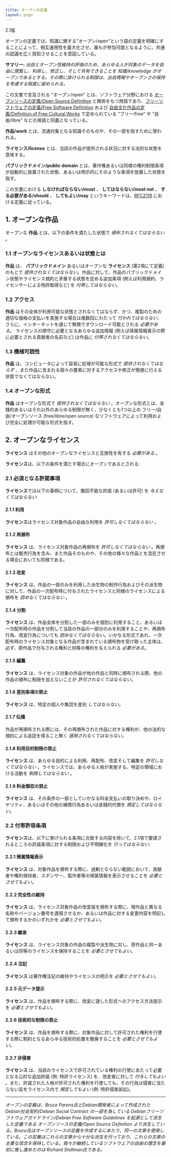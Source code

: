 ```yaml
---
title: オープンの定義
layout: page
---
```


2.1版

オープンの定義では、知識に関する"オープン/open"という語の定義を明確にすることによって、相互運用性を最大化させ、誰もが参加可能となるように、共通の認識を広く周知させることを意図している。

**サマリー:** *出自とオープン性維持の評価のため、あらゆる人が対象のデータを自由に閲覧し、利用し、修正し、そして共有できることを 知識/knowledge がオープンであるとする。その際に掛けられる制限は、出自情報やオープンさの保持を考慮する程度に留められる。*

この文書で言及される "オープン/open" とは、ソフトウェア分野における [オープンソースの定義/Open Source Definition](https://ja.wikipedia.org/wiki/%E3%82%AA%E3%83%BC%E3%83%97%E3%83%B3%E3%82%BD%E3%83%BC%E3%82%B9%E3%81%AE%E5%AE%9A%E7%BE%A9) と関係をもつ用語であり、[フリーソフトウェアの定義/Free Software Definition](https://ja.wikipedia.org/wiki/%E3%83%95%E3%83%AA%E3%83%BC%E3%82%BD%E3%83%95%E3%83%88%E3%82%A6%E3%82%A7%E3%82%A2%E3%81%AE%E5%AE%9A%E7%BE%A9) および [自由文化作品の定義/Definition of Free Cultural Works](https://ja.wikipedia.org/wiki/%E8%87%AA%E7%94%B1%E6%96%87%E5%8C%96%E4%BD%9C%E5%93%81%E3%81%AE%E5%AE%9A%E7%BE%A9) で定められている "フリー/free" や "自由/libre" などの用語と同義となっている。

**作品/work** とは、流通対象となる知識そのものや、その一部を指すために使われる。

**ライセンス/license** とは、当該の作品が提供される状況に対する法的な状態を意味する。

**パブリックドメイン/public domain** とは、著作権あるいは同様の権利制限条項が自動的に放棄された状態、あるいは明示的にそのような条項を放棄した状態を指す。

この文書における **しなければならない/must** 、 **してはならない/must not** 、 **する必要がある/should** 、 **してもよい/may** というキーワードは、[RFC2119](https://www.ipa.go.jp/security/rfc/RFC2119JA.html) における定義に従っている。

## 1. オープンな作品

オープンな **作品** とは、以下の条件を満たした状態で *頒布されなくてはならない* 。

### 1.1 オープンなライセンスあるいは状態とは

**作品** は、 **パブリックドメイン** あるいはオープンな **ライセンス** (第2項にて定義) のもとで *提供されなくてはならない*。作品に対して、作品のパブリックドメイン状態やライセンス規約と矛盾する状態を定める追加条項 (例えば利用規約、ライセンサーによる特許取得など) を *付帯してはならない*。

### 1.2 アクセス

**作品** はその全体が利用可能な状態とされなくてはならず、かつ、複製のための適切な価格の支払いを実施する場合は複数回にわたって *行われてはならない*、さらに、インターネットを通じて無償でダウンロード可能とされる *必要がある*。
ライセンスの順守に必要となるあらゆる追加情報 (例えば帰属情報表示の際に必要とされる貢献者の名前など) は作品に *付帯されなくてはならない*。


### 1.3 機械可読性

**作品** は、コンピュータによって容易に処理が可能な形式で *提供されなくてはならず* 、また作品に含まれる個々の要素に対するアクセスや修正が簡便に行える状態でなくてはならない。

### 1.4 オープンな形式

**作品** はオープンな形式で *提供されなくてはならない* 。オープンな形式とは、金銭的あるいはそれ以外のあらゆる制限が無く、少なくとも1つ以上の フリー/自由/オープンソース (free/libre/open source) なソフトウェアによって利用および完全に処理が可能な形式を指す。

## 2. オープンなライセンス

**ライセンス** はその他のオープンなライセンスと互換性を有する *必要がある* 。

**ライセンス**は、以下の条件を満たす場合にオープンであるとされる:

### 2.1 必須となる許諾事項

**ライセンス**では以下の事柄について、撤回不能な許諾 (あるいは許可) を *与えなくてはならない*:

#### 2.1.1 利用

**ライセンス**はライセンス対象作品の自由な利用を *許可しなくてはならない* 。

#### 2.1.2 再頒布

**ライセンス** は、ライセンス対象作品の再頒布を *許可しなくてはならない* 。再頒布とは販売行為を含み、また作品そのものや、その他の様々な作品とを混在させる場合においても同様である。

#### 2.1.3 改変

**ライセンス** は、作品の一部のみを利用した派生物の制作行為およびその派生物に対して、作品の一次配布時に付与されたライセンスと同様のライセンスによる頒布を *認めなくてはならない* 。

#### 2.1.4 分割

**ライセンス** は、作品全体を分割した一部のみを個別に利用すること、あるいは一次配布時の作品を分割して当該の作品の一部分のみを利用することや、再頒布行為、改変行為についても *認めなくてはならない*。いかなる形式であれ、一次配布時のライセンス対象となる作品が含まれている頒布物を受け取った主体は、必ず、原作品で付与される権利と同等の権利を与えられる *必要がある*。

#### 2.1.5 編纂

**ライセンス** は、ライセンス対象の作品が他の作品と同時に頒布される際、他の作品の頒布に制限を加えないことが *許可されなくてはならない*。

#### 2.1.6 差別条項の禁止

**ライセンス** は、特定の個人や集団を差別 *してはならない*。

#### 2.1.7 伝播

作品が再頒布される際には、その再頒布された作品に対する権利が、他の法的な規約による追認を得ること無く *適用されなくてはならない*。

#### 2.1.8 利用目的制限の禁止

**ライセンス** は、あらゆる目的による利用、再配布、改変そして編集を *許可しなくてはならない* 。ライセンスでは、あらゆる人格が実施する、特定の領域における活動を *制限してはならない* 。

#### 2.1.9 料金領収の禁止

**ライセンス** は、その条件の一部としていかなる料金支払いの取り決めや、ロイヤリティ、あるいはその他の補償行為あるいは金銭的代償を *規定してはならない*。

### 2.2 付帯許容条項

**ライセンス**は、以下に挙げられる条項に合致する内容を除いて、2.1項で要請されるところの許諾条項に対する制限および不明確化を *行ってはならない*:

#### 2.2.1 帰属情報表示

**ライセンス** は、対象作品を頒布する際に、過剰とならない範囲において、貢献者や権利保持者、スポンサー、製作者等の帰属情報を表示させることを *必要とさせてもよい*。

#### 2.2.2 完全性の維持

**ライセンス** は、ライセンス対象作品の改変版を頒布する際に、現作品と異なる名称やバージョン番号を適用させるか、あるいは作品に対する変更内容を明記して頒布するかのいずれかを *必要とさせてもよい*。

#### 2.2.3 継承

**ライセンス** は、ライセンス対象の作品の複製や派生物に対し、原作品と同一あるいは同等のライセンスを保持することを *必要とさせてもよい*。

#### 2.2.4 注記

**ライセンス** は著作権注記の維持やライセンスの明示を *必要とさせてもよい*。

#### 2.2.5 元データ提示

**ライセンス** は、作品を頒布する際に、改変に適した形式へのアクセス方法提示を *必要とさせてもよい*。

#### 2.2.6 技術的な制限の禁止

**ライセンス** は、作品を頒布する際に、対象作品に対して許可された権利を行使する際に制約となるあらゆる技術的処置を撤廃することを *必要とさせてもよい*。

#### 2.2.7 非侵害

**ライセンス** は、当該のライセンスで許可されている権利の行使にあたって必要となる公的な追加許諾 (例: 特許ライセンス) を、改変者に対して *付与してもよい* 。また、許諾された人格が許可された権利を行使しても、その行為は侵害に当たらない旨をライセンス内で *規定してもよい* (例: 特許侵害訴訟)。

----
*オープンの定義は、Bruce Parens氏とDebian開発者によって作成された Debian社会契約/Debian Social Contract の一部を為している Debianフリーソフトウェアガイドライン/Debian Free Software Guidelines を起源として派生した定義である オープンソースの定義/Open Source Definition より派生している。Bruce氏はオープンソースの定義を作成するにあたり、同一の文章を使用している。この定義はこれらの文章から十分な派生を行っており、これらの文章の主要な信念を保持している。我々が継続しているソフトウェアの自由の理念を最初に推し進めたのは Richard Stallman氏である。*
